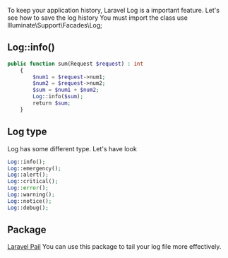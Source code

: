 To keep your application history, Laravel Log is a important feature. Let's see how to save the log history
You must import the class
use Illuminate\Support\Facades\Log;
## Log::info()
```php
public function sum(Request $request) : int
    {
        $num1 = $request->num1;
        $num2 = $request->num2;
        $sum = $num1 + $num2;
        Log::info($sum);
	    return $sum;
    }
```
## Log type
Log has some different type. Let's have look
```php
Log::info();
Log::emergency();
Log::alert();
Log::critical();
Log::error();
Log::warning();
Log::notice();
Log::debug();
```

## Package
[Laravel Pail](https://laravel-news.com/laravel-pail)
You can use this package to tail your log file more effectively.